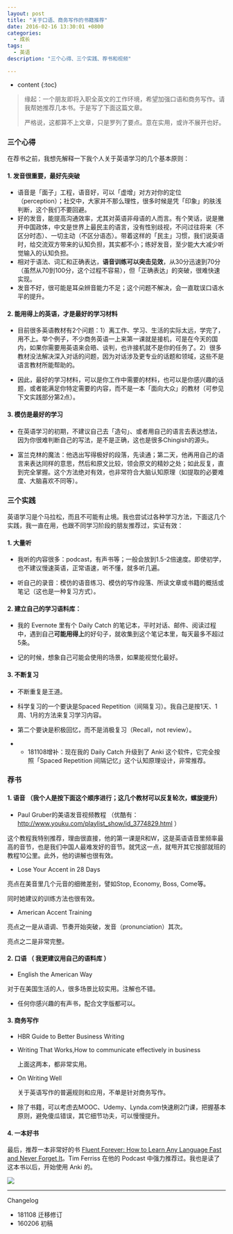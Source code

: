 ```yaml
---
layout: post
title: "关于口语、商务写作的书籍推荐"
date: 2016-02-16 13:30:01 +0800
categories:
  - 成长
tags:
  - 英语 
description: "三个心得、三个实践、荐书和视频"

---
```

* content
{:toc}

> 缘起：一个朋友即将入职全英文的工作环境，希望加强口语和商务写作。请我帮她推荐几本书。于是写了下面这篇文章。
> 
> 严格说，这都算不上文章，只是罗列了要点。意在实用，或许不展开也好。

### 三个心得
在荐书之前，我想先解释一下我个人关于英语学习的几个基本原则：

#### 1. 发音很重要，最好先突破
- 语音是「面子」工程，语音好，可以「虚增」对方对你的定位（perception）；社交中，大家并不那么理性，很多时候是凭「印象」的肤浅判断，这个我们不要回避。
- 好的发音，能提高沟通效率，尤其对英语非母语的人而言。有个笑话，说是撇开中国政体，中文是世界上最民主的语言，没有性别歧视，不问过往将来（不区分时态）、一切主动（不区分语态）。带着这样的「民主」习惯，我们说英语时，给交流双方带来的认知负担，其实都不小；练好发音，至少能大大减少听觉输入的认知负担。
- 相对于语法、词汇和正确表达，**语音训练可以突击见效**，从30分迅速到70分（虽然从70到100分，这个过程不容易），但「正确表达」的突破，很难快速实现。
- 发音不好，很可能是耳朵辨音能力不足；这个问题不解决，会一直耽误口语水平的提升。

#### 2. 能用得上的英语，才是最好的学习材料

- 目前很多英语教材有2个问题：1）离工作、学习、生活的实际太远，学完了，用不上。举个例子，不少商务英语一上来第一课就是接机，可是在今天的国内，如果你需要用英语来会晤、谈判，也许接机就不是你的任务了。2）很多教材没法解决深入对话的问题，因为对话涉及更专业的话题和领域，这些不是语言教材所能帮助的。

- 因此，最好的学习材料，可以是你工作中需要的材料，也可以是你感兴趣的话题，或者能满足你特定需要的内容，而不是一本「面向大众」的教材（可参见下文实践部分第2点）。

#### 3. 模仿是最好的学习

- 在英语学习的初期，不建议自己去「造句」、或者用自己的语言去表达想法，因为你很难判断自己的写法，是不是正确，这也是很多Chingish的源头。

- 富兰克林的魔法：他选出写得极好的段落，先读通；第二天，他再用自己的语言来表达同样的意思，然后和原文比较，领会原文的精妙之处；如此反复，直到完全掌握。这个方法绝对有效，也非常符合大脑认知原理（如提取的必要难度、大脑喜欢不同等）。

### 三个实践

英语学习是个马拉松，而且不可能有止境。我也尝试过各种学习方法，下面这几个实践，我一直在用，也跟不同学习阶段的朋友推荐过，实证有效：

#### 1. 大量听

- 我听的内容很多：podcast，有声书等；一般会放到1.5-2倍速度。即使初学，也不建议慢速英语，正常语速，听不懂，就多听几遍。

- 听自己的录音：模仿的语音练习、模仿的写作段落、所读文章或书籍的概括或笔记（这也是一种复习方式）。

#### 2. 建立自己的学习语料库：

- 我的 Evernote 里有个 Daily Catch 的笔记本，平时对话、邮件、阅读过程中，遇到自己**可能用得上**的好句子，就收集到这个笔记本里，每天最多不超过5条。

- 记的时候，想象自己可能会使用的场景，如果能视觉化最好。


#### 3. 不断复习

- 不断重复是王道。

- 科学复习的一个要诀是Spaced Repetition（间隔复习）。我自己是按1天、1周、1月的方法来复习学习内容。

- 第二个要诀是积极回忆，而不是消极复习（Recall，not review）。

- - 181108增补：现在我的 Daily Catch 升级到了 Anki 这个软件，它完全按照「Spaced Repetition 间隔记忆」这个认知原理设计，非常推荐。

### 荐书

#### 1. 语音 （我个人是按下面这个顺序进行；这几个教材可以反复轮次，螺旋提升）

- Paul Gruber的美语发音视频教程 （优酷有：http://www.youku.com/playlist_show/id_3774829.html ）  

这个教程我特别推荐，理由很直接，他的第一课是R和W，这是英语语音里频率最高的音节，也是我们中国人最难发好的音节。就凭这一点，就甩开其它按部就班的教程10公里。此外，他的讲解也很有效。

- Lose Your Accent in 28 Days  

亮点在美音里几个元音的细微差别，譬如Stop, Economy, Boss, Come等。

同时她建议的训练方法也很有效。

- American Accent Training   

亮点之一是从语调、节奏开始突破，发音（pronunciation）其次。

亮点之二是非常完整。

#### 2. 口语 （ 我更建议用自己的语料库 ）

- English the American Way

对于在美国生活的人，很多场景比较实用。注解也不错。

- 任何你感兴趣的有声书，配合文字版都可以。

#### 3. 商务写作

- HBR Guide to Better Business Writing

- Writing That Works,How to communicate effectively in business  

  上面这两本，都非常实用。

- On Writing Well  

  关于英语写作的普遍规则和应用，不单是针对商务写作。 

- 除了书籍，可以考虑去MOOC、Udemy、Lynda.com快速刷2门课，把握基本原则，避免傻瓜错误，其它细节功夫，可以慢慢提升。

#### 4. 一本好书

最后，推荐一本非常好的书 [Fluent Forever: How to Learn Any Language Fast and Never Forget It](https://www.amazon.com/Fluent-Forever-Learn-Language-Forget-ebook/dp/B00IBZ405W/)。Tim Ferriss 在他的 Podcast 中强力推荐过。我也是读了这本书以后，开始使用 Anki 的。

![](https://helenysli.oss-cn-beijing.aliyuncs.com/helenysli160206FluentForever.jpg)




----
Changelog

- 181108 迁移修订
- 160206 初稿

